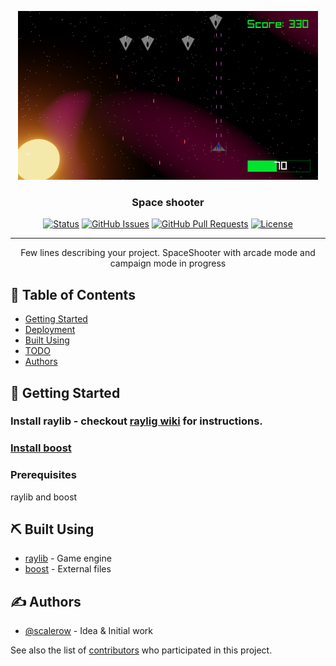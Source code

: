 <p align="center">
  <a href="" rel="noopener">
 <img width=480px height=270px src="./2DShooter/media/readme_example.png" alt="Project logo"></a>
</p>

<h3 align="center">Space shooter</h3>

<div align="center">

[![Status](https://img.shields.io/badge/status-active-success.svg)]()
[![GitHub Issues](https://img.shields.io/github/issues/kylelobo/The-Documentation-Compendium.svg)](https://github.com/scalerow/SpaceShooter/issues)
[![GitHub Pull Requests](https://img.shields.io/github/issues-pr/kylelobo/The-Documentation-Compendium.svg)](https://github.com/scalerow/SpaceShooter/pulls)
[![License](https://img.shields.io/badge/license-MIT-blue.svg)](/LICENSE)

</div>

---

<p align="center"> Few lines describing your project.
SpaceShooter with arcade mode and campaign mode in progress
    <br> 
</p>

## 📝 Table of Contents

- [Getting Started](#getting_started)
- [Deployment](#deployment)
- [Built Using](#built_using)
- [TODO](./TODO.md)
- [Authors](#authors)

## 🏁 Getting Started <a name = "getting_started"></a>

### Install raylib - checkout [raylig wiki](https://github.com/raysan5/raylib/wiki) for instructions.
### [Install boost](https://www.boost.org/) 

### Prerequisites

raylib and boost

## ⛏️ Built Using <a name = "built_using"></a>

- [raylib](https://www.raylib.com/) - Game engine
- [boost](https://boost.org/) - External files

## ✍️ Authors <a name = "authors"></a>

- [@scalerow](https://github.com/scalerow) - Idea & Initial work

See also the list of [contributors](https://github.com/kylelobo/The-Documentation-Compendium/contributors) who participated in this project.
